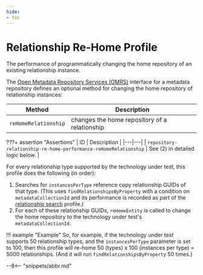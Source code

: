 ```yaml
---
hide:
- toc
---
```


<!-- SPDX-License-Identifier: CC-BY-4.0 -->
<!-- Copyright Contributors to the Egeria project. -->

# Relationship Re-Home Profile

The performance of programmatically changing the home repository of an existing relationship instance.

The [Open Metadata Repository Services (OMRS)](/egeria-docs/services/omrs) interface for a metadata
repository defines an optional method for changing the home repository of relationship instances:

| Method | Description |
|---|---|
| `reHomeRelationship` | changes the home repository of a relationship |

???+ assertion "Assertions"
    | ID | Description |
    |---|---|
    | `repository-relationship-re-home-performance-reHomeRelationship` | See (2) in detailed logic below. |

For every relationship type supported by the technology under test, this profile does the following (in order):

1. Searches for `instancesPerType` reference copy relationship GUIDs of that type. (This uses `findRelationshipsByProperty` with a condition on `metadataCollectionId` and its performance is recorded as part of the [relationship search](relationship-search.md) profile.)
1. For each of these relationship GUIDs, `reHomeEntity` is called to change the home repository to the technology under test's `metadataCollectionId`.

!!! example "Example"
    So, for example, if the technology under test supports 50 relationship types, and the `instancesPerType` parameter is set to 100, then this profile will re-home 50 (types) x 100 (instances per type) = 5000 relationships. (And it will run `findRelationshipsByProperty` 50 times.)

--8<-- "snippets/abbr.md"
